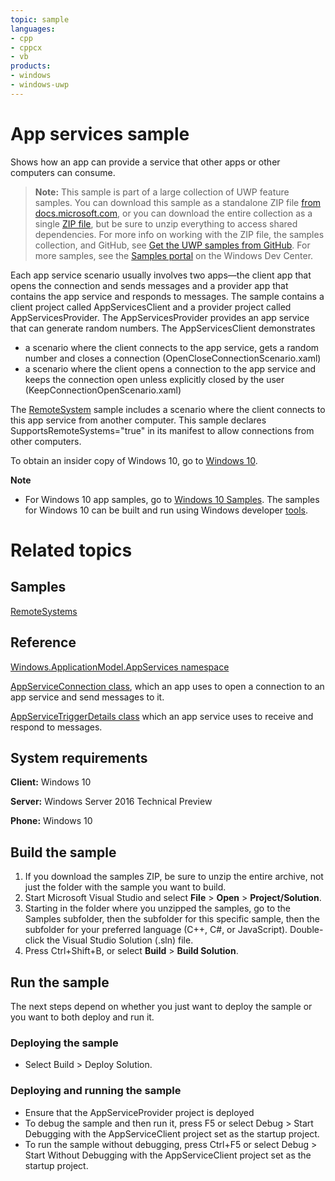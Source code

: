 ```yaml
---
topic: sample
languages:
- cpp
- cppcx
- vb
products:
- windows
- windows-uwp
---
```


# App services sample

Shows how an app can provide a service that other apps or other computers can consume.

> **Note:** This sample is part of a large collection of UWP feature samples. 
> You can download this sample as a standalone ZIP file
> [from docs.microsoft.com](https://docs.microsoft.com/samples/microsoft/windows-universal-samples/appservices/),
> or you can download the entire collection as a single
> [ZIP file](https://github.com/Microsoft/Windows-universal-samples/archive/master.zip), but be 
> sure to unzip everything to access shared dependencies. For more info on working with the ZIP file, 
> the samples collection, and GitHub, see [Get the UWP samples from GitHub](https://aka.ms/ovu2uq). 
> For more samples, see the [Samples portal](https://aka.ms/winsamples) on the Windows Dev Center. 

Each app service scenario usually involves two apps—the client app that opens the connection and sends messages and a provider app that contains the app service and responds to messages. The sample contains a client project called AppServicesClient and a provider project called AppServicesProvider. The AppServicesProvider provides an app service that can generate random numbers. The AppServicesClient demonstrates
- a scenario where the client connects to the app service, gets a random number and closes a connection (OpenCloseConnectionScenario.xaml) 
- a scenario where the client opens a connection to the app service and keeps the connection open unless explicitly closed by the user (KeepConnectionOpenScenario.xaml)

The [RemoteSystem](/Samples/RemoteSystem) sample includes a scenario where
the client connects to this app service from another computer.
This sample declares
SupportsRemoteSystems="true" in its manifest to allow connections from other computers.

To obtain an insider copy of Windows 10, go to [Windows 10](http://insider.windows.com). 

**Note**
- For Windows 10 app samples, go to  [Windows 10 Samples](https://github.com/Microsoft/Windows-universal-samples). The samples for Windows 10 can be built and run using Windows developer [tools](https://developer.windows.com).

# Related topics

## Samples

[RemoteSystems](/Samples/RemoteSystems)

## Reference

[Windows.ApplicationModel.AppServices namespace](https://msdn.microsoft.com/library/windows.applicationmodel.appservice.aspx)

[AppServiceConnection class](https://msdn.microsoft.com/library/windows.applicationmodel.appservice.appserviceconnection.aspx),
which an app uses to open a connection to an app service and send messages to it.

[AppServiceTriggerDetails class](https://msdn.microsoft.com/library/windows.applicationmodel.appservice.appservicetriggerdetails.aspx)
which an app service uses to receive and respond to messages.

## System requirements

**Client:** Windows 10

**Server:** Windows Server 2016 Technical Preview

**Phone:** Windows 10

## Build the sample

1. If you download the samples ZIP, be sure to unzip the entire archive, not just the folder with the sample you want to build. 
2. Start Microsoft Visual Studio and select **File** \> **Open** \> **Project/Solution**.
3. Starting in the folder where you unzipped the samples, go to the Samples subfolder, then the subfolder for this specific sample, then the subfolder for your preferred language (C++, C#, or JavaScript). Double-click the Visual Studio Solution (.sln) file.
4. Press Ctrl+Shift+B, or select **Build** \> **Build Solution**.

## Run the sample

The next steps depend on whether you just want to deploy the sample or you want to both deploy and run it.

### Deploying the sample

- Select Build > Deploy Solution. 

### Deploying and running the sample

- Ensure that the AppServiceProvider project is deployed 
- To debug the sample and then run it, press F5 or select Debug >  Start Debugging with the AppServiceClient project set as the startup project. 
- To run the sample without debugging, press Ctrl+F5 or select Debug > Start Without Debugging with the AppServiceClient project set as the startup project. 

